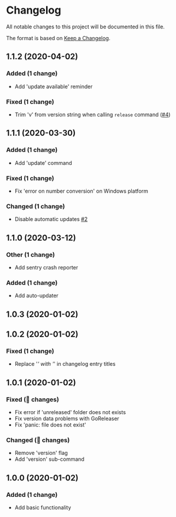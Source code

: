 # Changelog

All notable changes to this project will be documented in this file.

The format is based on [Keep a Changelog](http://keepachangelog.com/en/1.0.0/).


## 1.1.2 (2020-04-02)

### Added (1 change)
- Add 'update available' reminder

### Fixed (1 change)
- Trim 'v' from version string when calling `release` command ([#4](https://gitlab.com/l0nax/changelog-go/-/issues/4))


## 1.1.1 (2020-03-30)

### Added (1 change)
- Add 'update' command

### Fixed (1 change)
- Fix 'error on number conversion' on Windows platform

### Changed (1 change)
- Disable automatic updates [#2](https://gitlab.com/l0nax/changelog-go/-/issues/2)


## 1.1.0 (2020-03-12)

### Other (1 change)
- Add sentry crash reporter

### Added (1 change)
- Add auto-updater


## 1.0.3 (2020-01-02)


## 1.0.2 (2020-01-02)

### Fixed (1 change)
- Replace '_' with '_' in changelog entry titles


## 1.0.1 (2020-01-02)

### Fixed ( changes)
- Fix error if 'unreleased' folder does not exists
- Fix version data problems with GoReleaser
- Fix 'panic: file does not exist'

### Changed ( changes)
- Remove 'version' flag
- Add 'version' sub-command


## 1.0.0 (2020-01-02)

### Added (1 change)
- Add basic functionality

